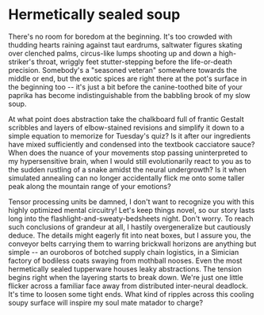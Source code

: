 # Hermetically sealed soup

There's no room for boredom at the beginning.
It's too crowded with thudding hearts raining against
taut eardrums, saltwater figures skating over clenched palms,
circus-like lumps shooting up and down a high-striker's throat,
wriggly feet stutter-stepping before the life-or-death precision.
Somebody's a "seasoned veteran" somewhere towards the middle or end,
but the exotic spices are right there at the pot's surface in the beginning too --
it's just a bit before the canine-toothed bite of your paprika has become indistinguishable
from the babbling brook of my slow soup.

At what point does abstraction take the chalkboard full of frantic Gestalt scribbles
and layers of elbow-stained revisions
and simplify it down to a simple equation to memorize for Tuesday's quiz?
Is it after our ingredients have mixed sufficiently and condensed
into the textbook cacciatore sauce?
When does the nuance of your movements stop passing uninterpreted to my hypersensitive brain,
when I would still evolutionarily react to you as to the sudden rustling
of a snake amidst the neural undergrowth?
Is it when simulated annealing can no longer accidentally flick me onto some taller peak
along the mountain range of your emotions?

Tensor processing units be damned, I don't want to recognize you
with this highly optimized mental circuitry!
Let's keep things novel, so our story lasts long
into the flashlight-and-sweaty-bedsheets night.
Don't worry. To reach such conclusions of grandeur at all, I hastily overgeneralize
but cautiously deduce.
The details might eagerly fit into neat boxes, but I assure you, the conveyor belts
carrying them to warring brickwall horizons are anything but simple --
an ouroboros of botched supply chain logistics,
in a Simician factory of bodiless coats swaying from mothball nooses.
Even the most hermetically sealed tupperware houses leaky abstractions.
The tension begins right when the layering starts to break down.
We're just one little flicker across a familiar face
away from distributed inter-neural deadlock.
It's time to loosen some tight ends.
What kind of ripples across this cooling soupy surface will inspire
my soul mate matador
to charge?
